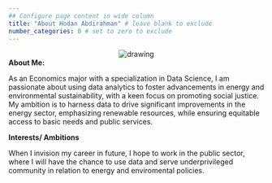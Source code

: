 ```yaml
---
## Configure page content in wide column
title: "About Hodan Abdirahman" # leave blank to exclude
number_categories: 0 # set to zero to exclude
---
```

<!DOCTYPE html>
<html lang="en">
<head>
<meta charset="UTF-8">
<title>About Page</title>
<style>
  .image-container {
    text-align: center; /* Centers the image */
  }

  img.two {
    height: 80%;
    width: 80%;
    border-radius: 50%;
    max-width: 300px; /* Limits image width */
    display: block; /* Ensures the image is a block element */
    margin: auto; /* Centers the image horizontally */
  }

  .text-container {
    padding: 20px; /* Adds spacing around text */
    text-align: center; /* Centers the text */
  }

  .text-container strong {
    display: block; /* Makes the headers block elements */
    margin-bottom: 10px; /* Adds space below the headers */
  }

  .text-container p {
    margin-top: 0;  /* Removes space at the top of paragraphs */
    margin-bottom: 20px; /* Adds space below each paragraph */
  }

</style>
</head>
<body>

<div class="image-container">
  <img class="two" src="/img/me.png" alt="drawing"/>
</div>

<div class="text-container">
  <strong>About Me:</strong>
  <p>
    As an Economics major with a specialization in Data Science, I am passionate about using data analytics to foster advancements in energy and environmental sustainability, with a keen focus on promoting social justice. My ambition is to harness data to drive significant improvements in the energy sector, emphasizing renewable resources, while ensuring equitable access to basic needs and public services.
  </p>
  <strong>Interests/ Ambitions</strong>
  <p> When I invision my career in future, I hope to work in the public sector, where I will have the chance to use data and serve underprivileged community in relation to energy and enviromental policies. </p>
</div>

</body>
</html>

